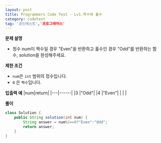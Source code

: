 ```yaml
---
layout: post
title: Programmers Code Test - Lv1.짝수와 홀수
category: codetest
tag: '코드테스트','프로그래머스'
---
```


**문제 설명**
- 정수 num이 짝수일 경우 "Even"을 반환하고 홀수인 경우 "Odd"를 반환하는 함수, solution을 완성해주세요.

**제한 조건**
- `num`은 `int` 범위의 정수입니다.
- `0` 은 `짝수`입니다.
  
**입출력 예**
|num|return|
|---|------|
|3   |"Odd"|
|4	 |"Even"|
| | |

**풀이**

```java
class Solution {
    public String solution(int num) {
        String answer = num%2==0?"Even":"Odd";
        return answer;
    }
}
```

